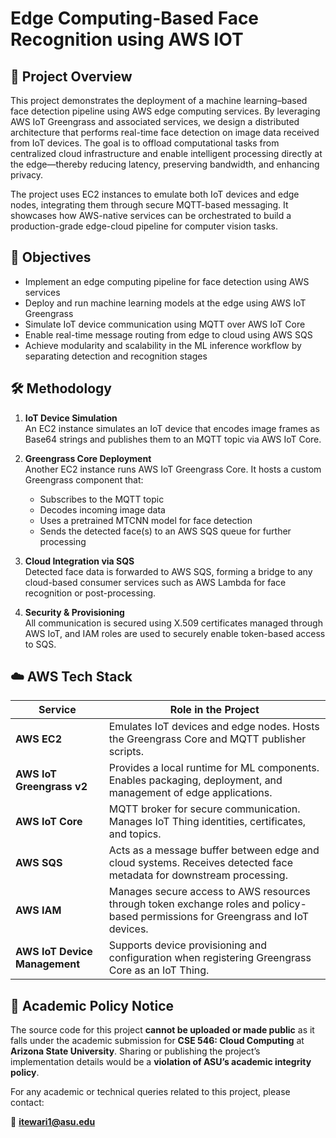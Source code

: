 
# Edge Computing-Based Face Recognition using AWS IOT

## 📘 Project Overview

This project demonstrates the deployment of a machine learning–based face detection pipeline using AWS edge computing services. By leveraging AWS IoT Greengrass and associated services, we design a distributed architecture that performs real-time face detection on image data received from IoT devices. The goal is to offload computational tasks from centralized cloud infrastructure and enable intelligent processing directly at the edge—thereby reducing latency, preserving bandwidth, and enhancing privacy.

The project uses EC2 instances to emulate both IoT devices and edge nodes, integrating them through secure MQTT-based messaging. It showcases how AWS-native services can be orchestrated to build a production-grade edge-cloud pipeline for computer vision tasks.

## 🎯 Objectives

- Implement an edge computing pipeline for face detection using AWS services  
- Deploy and run machine learning models at the edge using AWS IoT Greengrass  
- Simulate IoT device communication using MQTT over AWS IoT Core  
- Enable real-time message routing from edge to cloud using AWS SQS  
- Achieve modularity and scalability in the ML inference workflow by separating detection and recognition stages  

## 🛠️ Methodology

1. **IoT Device Simulation**  
   An EC2 instance simulates an IoT device that encodes image frames as Base64 strings and publishes them to an MQTT topic via AWS IoT Core.

2. **Greengrass Core Deployment**  
   Another EC2 instance runs AWS IoT Greengrass Core. It hosts a custom Greengrass component that:
   - Subscribes to the MQTT topic
   - Decodes incoming image data
   - Uses a pretrained MTCNN model for face detection
   - Sends the detected face(s) to an AWS SQS queue for further processing

3. **Cloud Integration via SQS**  
   Detected face data is forwarded to AWS SQS, forming a bridge to any cloud-based consumer services such as AWS Lambda for face recognition or post-processing.

4. **Security & Provisioning**  
   All communication is secured using X.509 certificates managed through AWS IoT, and IAM roles are used to securely enable token-based access to SQS.

## ☁️ AWS Tech Stack

| **Service**                  | **Role in the Project**                                                                                                                             |
|-----------------------------|------------------------------------------------------------------------------------------------------------------------------------------------------|
| **AWS EC2**                  | Emulates IoT devices and edge nodes. Hosts the Greengrass Core and MQTT publisher scripts.                                                         |
| **AWS IoT Greengrass v2**    | Provides a local runtime for ML components. Enables packaging, deployment, and management of edge applications.                                    |
| **AWS IoT Core**             | MQTT broker for secure communication. Manages IoT Thing identities, certificates, and topics.                                                      |
| **AWS SQS**                  | Acts as a message buffer between edge and cloud systems. Receives detected face metadata for downstream processing.                                |
| **AWS IAM**                  | Manages secure access to AWS resources through token exchange roles and policy-based permissions for Greengrass and IoT devices.                  |
| **AWS IoT Device Management**| Supports device provisioning and configuration when registering Greengrass Core as an IoT Thing.                                                   |

## 📄 Academic Policy Notice

The source code for this project **cannot be uploaded or made public** as it falls under the academic submission for **CSE 546: Cloud Computing** at **Arizona State University**. Sharing or publishing the project’s implementation details would be a **violation of ASU’s academic integrity policy**.

For any academic or technical queries related to this project, please contact:

📧 **itewari1@asu.edu**
